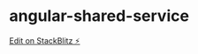 # angular-shared-service

[Edit on StackBlitz ⚡️](https://stackblitz.com/edit/angular-shared-service-skk1us)